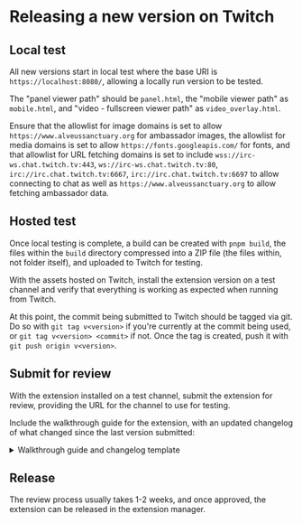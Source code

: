 # Releasing a new version on Twitch

## Local test

All new versions start in local test where the base URI is `https://localhost:8080/`, allowing a locally run version to be tested.

The "panel viewer path" should be `panel.html`, the "mobile viewer path" as `mobile.html`, and "video - fullscreen viewer path" as `video_overlay.html`.

Ensure that the allowlist for image domains is set to allow `https://www.alveussanctuary.org` for ambassador images, the allowlist for media domains is set to allow `https://fonts.googleapis.com/` for fonts, and that allowlist for URL fetching domains is set to include `wss://irc-ws.chat.twitch.tv:443`, `ws://irc-ws.chat.twitch.tv:80`, `irc://irc.chat.twitch.tv:6667`, `irc://irc.chat.twitch.tv:6697` to allow connecting to chat as well as `https://www.alveussanctuary.org` to allow fetching ambassador data.

## Hosted test

Once local testing is complete, a build can be created with `pnpm build`, the files within the `build` directory compressed into a ZIP file (the files within, not folder itself), and uploaded to Twitch for testing.

With the assets hosted on Twitch, install the extension version on a test channel and verify that everything is working as expected when running from Twitch.

At this point, the commit being submitted to Twitch should be tagged via git. Do so with `git tag v<version>` if you're currently at the commit being used, or `git tag v<version> <commit>` if not. Once the tag is created, push it with `git push origin v<version>`.

## Submit for review

With the extension installed on a test channel, submit the extension for review, providing the URL for the channel to use for testing.

Include the walkthrough guide for the extension, with an updated changelog of what changed since the last version submitted:

<details>
<summary>Walkthrough guide and changelog template</summary>

```text
Note: "ambassadors" are the animals displayed in the extension (they are educational ambassadors for their species).

This extension displays information about ambassadors at Alveus Sanctuary within the Panel and Overlay view.
It is designed to be used by channels that are hosting collaboration streams at Alveus.
It allows viewers to explore more information about the ambassadors seen on the stream, at any time.
It allows the broadcaster/moderators to run chat commands to display information about specific ambassadors to everyone, as they are shown on stream.

This extension is made with React, and is bundled with Webpack.
Due to the nature (frequency and last-minute-ness) of collaboration streams, it is not tenable to maintain an access list and create new releases for each collaboration, so this is published as a global overlay.

Changelog:

    - <insert changes here>

External links:

    All links are related to Alveus Sanctuary, and can be found in the ambassador cards as well as the overlay welcome card.

    - Alveus Sanctuary website (homepage + ambassador pages)
    - Alveus Amazon Wishlist
    - Alveus Instagram
    - Alveus TikTok
    - Alveus X/Twitter
    - Alveus Bluesky
    - Extension GitHub (Open-source code for the extension, encouraging users to contribute to and improve the extension)

Allowlist explanations:

    - `https://fonts.googleapis.com/` Google Fonts, for loading fonts in the extension
    - `wss://irc-ws.chat.twitch.tv:443`, `ws://irc-ws.chat.twitch.tv:80`, `irc://irc.chat.twitch.tv:6667`, `irc://irc.chat.twitch.tv:6697` Twitch chat URLs, for the chatbot to connect to
    - `https://www.alveussanctuary.org` Alveus Sanctuary website, for fetching ambassador data + images

Testing the Extension:

    - For overlay, mobile + panel: Click the buttons to explore the extension
    - For overlay: As a moderator or broadcaster, type `!welcome` in chat to trigger the welcome card, type `!snork` to trigger an ambassador card
```
</details>

## Release

The review process usually takes 1-2 weeks, and once approved, the extension can be released in the extension manager.

